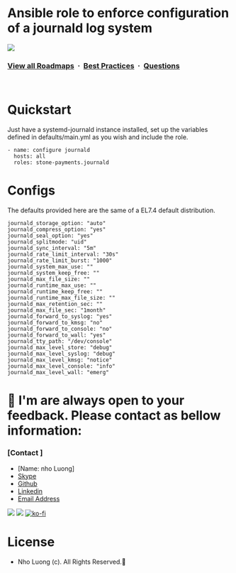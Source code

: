 # Ansible role to enforce configuration of a journald log system
![](https://i.imgur.com/waxVImv.png)
### [View all Roadmaps](https://github.com/nholuongut/all-roadmaps) &nbsp;&middot;&nbsp; [Best Practices](https://github.com/nholuongut/all-roadmaps/blob/main/public/best-practices/) &nbsp;&middot;&nbsp; [Questions](https://www.linkedin.com/in/nholuong/)
<br/>

# Quickstart
Just have a systemd-journald instance installed, set up the variables defined
in defaults/main.yml as you wish and include the role.
```
- name: configure journald
  hosts: all
  roles: stone-payments.journald
```
# Configs
The defaults provided here are the same of a EL7.4 default distribution.
```
journald_storage_option: "auto"
journald_compress_option: "yes"
journald_seal_option: "yes"
journald_splitmode: "uid"
journald_sync_interval: "5m"
journald_rate_limit_interval: "30s"
journald_rate_limit_burst: "1000"
journald_system_max_use: ""
journald_system_keep_free: ""
journald_max_file_size: ""
journald_runtime_max_use: ""
journald_runtime_keep_free: ""
journald_runtime_max_file_size: ""
journald_max_retention_sec: ""
journald_max_file_sec: "1month"
journald_forward_to_syslog: "yes"
journald_forward_to_kmsg: "no"
journald_forward_to_console: "no"
journald_forward_to_wall: "yes"
journald_tty_path: "/dev/console"
journald_max_level_store: "debug"
journald_max_level_syslog: "debug"
journald_max_level_kmsg: "notice"
journald_max_level_console: "info"
journald_max_level_wall: "emerg"

```

# 🚀 I'm are always open to your feedback.  Please contact as bellow information:
### [Contact ]
* [Name: nho Luong]
* [Skype](luongutnho_skype)
* [Github](https://github.com/nholuongut/)
* [Linkedin](https://www.linkedin.com/in/nholuong/)
* [Email Address](luongutnho@hotmail.com)

![](https://i.imgur.com/waxVImv.png)
![](Donate.png)
[![ko-fi](https://ko-fi.com/img/githubbutton_sm.svg)](https://ko-fi.com/nholuong)

# License
* Nho Luong (c). All Rights Reserved.🌟

